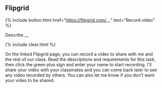 ## Flipgrid

{% include button.html href="https://flipgrid.com/__" text="Record video" %}

Describe __

{% include clear.html %}

On the linked Flipgrid page, you can record a video to share with me and the rest of our class. Read the descriptions and requirements for this task, then click the green plus sign and enter your name to start recording. I'll share your video with your classmates and you can come back later to see any video recorded by others. You can also let me know if you don't want your video to be shared.
